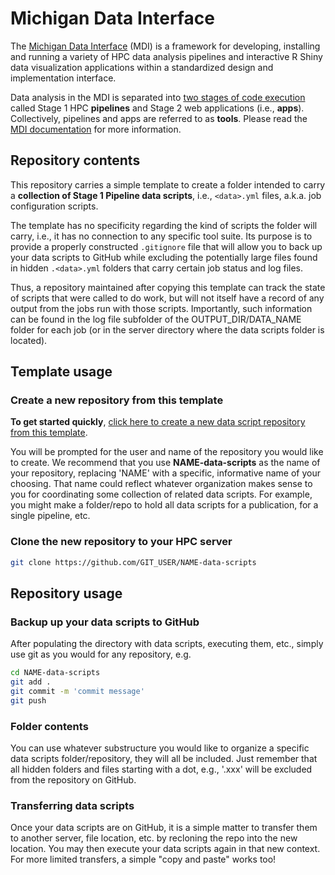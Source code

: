 # Michigan Data Interface

The [Michigan Data Interface](https://midataint.github.io/) (MDI) 
is a framework for developing, installing and running a variety of 
HPC data analysis pipelines and interactive R Shiny data visualization 
applications within a standardized design and implementation interface.

Data analysis in the MDI is separated into 
[two stages of code execution](https://midataint.github.io/docs/analysis-flow/) 
called Stage 1 HPC **pipelines** and Stage 2 web applications (i.e., **apps**).
Collectively, pipelines and apps are referred to as **tools**.
Please read the [MDI documentation](https://midataint.github.io/) for 
more information.

## Repository contents

This repository carries a simple template to create a folder
intended to carry a **collection of Stage 1 Pipeline data scripts**, 
i.e., <code>\<data\>.yml</code> files, a.k.a. job configuration scripts. 

The template 
has no specificity regarding the kind of scripts the folder will carry, 
i.e., it has no connection to any specific tool suite.  Its purpose is to 
provide a properly constructed <code>.gitignore</code> file that will
allow you to back up your data scripts to GitHub while excluding the 
potentially large files found in hidden <code>.\<data\>.yml</code>
folders that carry certain job status and log files.

Thus, a repository maintained after copying this template can track the
state of scripts that were called to do work, but will not itself have 
a record of any output from the jobs run with those scripts. Importantly, 
such information can be found in the log file subfolder of the 
OUTPUT_DIR/DATA_NAME folder for each job (or in the server directory
where the data scripts folder is located).

## Template usage

### Create a new repository from this template

**To get started quickly**, 
[click here to create a new data script repository from this template](https://github.com/MiDataInt/mdi-data-scripts-template/generate).

You will be prompted for the user and name of the repository you would like 
to create. We recommend that you use **NAME-data-scripts** as the name of your 
repository, replacing 'NAME' with a specific, informative name of your choosing.
That name could reflect whatever organization makes sense to you for coordinating
some collection of related data scripts. For example, you might make a folder/repo
to hold all data scripts for a publication, for a single pipeline, etc.

### Clone the new repository to your HPC server

```bash
git clone https://github.com/GIT_USER/NAME-data-scripts
```

## Repository usage

### Backup up your data scripts to GitHub

After populating the directory with data scripts, executing them, etc., simply
use git as you would for any repository, e.g.

```bash
cd NAME-data-scripts
git add .
git commit -m 'commit message'
git push
```

### Folder contents

You can use whatever substructure you would like to organize a specific 
data scripts folder/repository, they will all be included. Just remember
that all hidden folders and files starting with a dot, e.g., '.xxx' will
be excluded from the repository on GitHub.

### Transferring data scripts

Once your data scripts are on GitHub, it is a simple matter to transfer
them to another server, file location, etc. by recloning the repo into
the new location. You may then execute your data scripts again in that new 
context.  For more limited transfers, a simple "copy and paste" works too!
